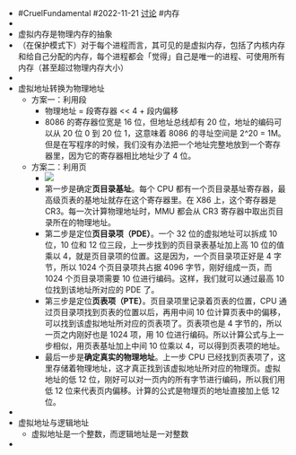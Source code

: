 - #CruelFundamental #2022-11-21 [讨论](https://github.com/CYZH1307/CruelFundamental/tree/main/homework/202211/21) #内存
-
- 虚拟内存是物理内存的抽象
- （在保护模式下）对于每个进程而言，其可见的是虚拟内存，包括了内核内存和给自己分配的内存，每个进程都会「觉得」自己是唯一的进程、可使用所有内存（甚至超过物理内存大小）
-
- 虚拟地址转换为物理地址
	- 方案一：利用段
		- 物理地址 = 段寄存器 << 4 + 段内偏移
		- 8086 的寄存器位宽是 16 位，但地址总线却有 20 位，地址的编码可以从 20 位 0 到 20 位 1，这意味着 8086 的寻址空间是 2^20 = 1M。但是在写程序的时候，我们没有办法把一个地址完整地放到一个寄存器里，因为它的寄存器相比地址少了 4 位。
	- 方案二：利用页
		- ![](https://static001.geekbang.org/resource/image/9e/57/9eed9b0e3e7823c28d80c36e535e5d57.jpg?wh=2000x1266)
		- 第一步是确定**页目录基址**。每个 CPU 都有一个页目录基址寄存器，最高级页表的基地址就存在这个寄存器里。在 X86 上，这个寄存器是 CR3。每一次计算物理地址时，MMU 都会从 CR3 寄存器中取出页目录所在的物理地址。
		- 第二步是定位**页目录项（PDE）**。一个 32 位的虚拟地址可以拆成 10 位，10 位和 12 位三段，上一步找到的页目录表基址加上高 10 位的值乘以 4，就是页目录项的位置。这是因为，一个页目录项正好是 4 字节，所以 1024 个页目录项共占据 4096 字节，刚好组成一页，而 1024 个页目录项需要 10 位进行编码。这样，我们就可以通过最高 10 位找到该地址所对应的 PDE 了。
		- 第三步是定位**页表项（PTE）**。页目录项里记录着页表的位置，CPU 通过页目录项找到页表的位置以后，再用中间 10 位计算页表中的偏移，可以找到该虚拟地址所对应的页表项了。页表项也是 4 字节的，所以一页之内刚好也是 1024 项，用 10 位进行编码。所以计算公式与上一步相似，用页表基址加上中间 10 位乘以 4，可以得到页表项的地址。
		- 最后一步是**确定真实的物理地址**。上一步 CPU 已经找到页表项了，这里存储着物理地址，这才真正找到该虚拟地址所对应的物理页。虚拟地址的低 12 位，刚好可以对一页内的所有字节进行编码，所以我们用低 12 位来代表页内偏移。计算的公式是物理页的地址直接加上低 12 位。
-
- 虚拟地址与逻辑地址
	- 虚拟地址是一个整数，而逻辑地址是一对整数
-